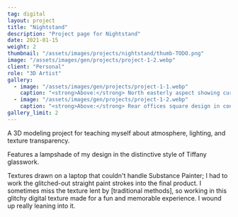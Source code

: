 ```yaml
---
tag: digital
layout: project
title: "Nightstand"
description: "Project page for Nightstand"
date: 2021-01-15
weight: 2
thumbnail: "/assets/images/projects/nightstand/thumb-TODO.png"
image: "/assets/images/gen/projects/project-1-2.webp"
client: "Personal"
role: "3D Artist"
gallery:
  - image: "/assets/images/gen/projects/project-1-1.webp"
    caption: "<strong>Above:</strong> North easterly aspect showing curved design"
  - image: "/assets/images/gen/projects/project-1-2.webp"
    caption: "<strong>Above:</strong> Rear offices square design in contrast"
gallery_limit: 2
---
```


A 3D modeling project for teaching myself about atmosphere, lighting, and texture transparency.

Features a lampshade of my design in the distinctive style of Tiffany glasswork.

Textures drawn on a laptop that couldn't handle Substance Painter; I had to work the glitched-out straight paint strokes into the final product. I sometimes miss the texture lent by [traditional methods], so working in this glitchy digital texture made for a fun and memorable experience. I wound up really leaning into it.